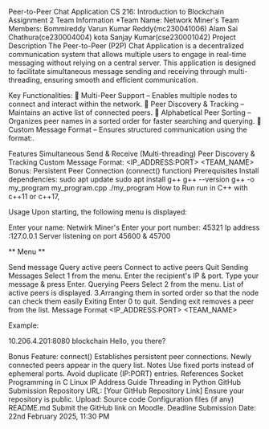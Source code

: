 Peer-to-Peer Chat Application
CS 216: Introduction to Blockchain
Assignment 2
Team Information
*Team Name: Network Miner's
Team Members:
Bommireddy Varun Kumar Reddy(mc230041006)
Alam Sai Chathura(ce230004004)
kota Sanjay Kumar(cse230001042)
Project Description
The Peer-to-Peer (P2P) Chat Application is a decentralized communication system that allows multiple users to engage in real-time messaging without relying on a central server. This application is designed to facilitate simultaneous message sending and receiving through multi-threading, ensuring smooth and efficient communication.

Key Functionalities: 🔹 Multi-Peer Support – Enables multiple nodes to connect and interact within the network. 🔹 Peer Discovery & Tracking – Maintains an active list of connected peers. 🔹 Alphabetical Peer Sorting – Organizes peer names in a sorted order for faster searching and querying. 🔹 Custom Message Format – Ensures structured communication using the format:.

Features
Simultaneous Send & Receive (Multi-threading)
Peer Discovery & Tracking
Custom Message Format: <IP_ADDRESS:PORT> <TEAM_NAME>
Bonus: Persistent Peer Connection (connect() function)
Prerequisites
Install dependencies: sudo apt update
sudo apt install g++
g++ --version
g++ -o my_program my_program.cpp
./my_program
How to Run
run in C++ with c++11 or c++17,

Usage
Upon starting, the following menu is displayed:

Enter your name: Netwirk Miner's Enter your port number: 45321 Ip address :127.0.0.1 Server listening on port 45600 & 45700

** Menu **

Send message
Query active peers
Connect to active peers
Quit
Sending Messages
Select 1 from the menu.
Enter the recipient's IP & port.
Type your message & press Enter.
Querying Peers
Select 2 from the menu.
List of active peers is displayed. 3.Arranging them in sorted order so that the node can check them easily
Exiting
Enter 0 to quit.
Sending exit removes a peer from the list.
Message Format
<IP_ADDRESS:PORT> <TEAM_NAME>

Example:

10.206.4.201:8080 blockchain Hello, you there?

Bonus Feature: connect()
Establishes persistent peer connections.
Newly connected peers appear in the query list.
Notes
Use fixed ports instead of ephemeral ports.
Avoid duplicate (IP:PORT) entries.
References
Socket Programming in C
Linux IP Address Guide
Threading in Python
GitHub Submission
Repository URL: [Your GitHub Repository Link]
Ensure your repository is public.
Upload:
Source code
Configuration files (if any)
README.md
Submit the GitHub link on Moodle.
Deadline
Submission Date: 22nd February 2025, 11:30 PM